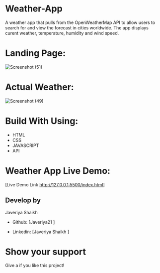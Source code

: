 # Weather-App
 A weather app that pulls from the OpenWeatherMap API 
 to allow users to search for and view the forecast in cities worldwide.
 The app displays curent weather, temperature, humidity and wind speed.
 
 
# Landing Page:
 


![Screenshot (51)](https://user-images.githubusercontent.com/108418892/191749188-99ef7ca2-dfeb-4bf5-8917-27026cc84d4e.png)



# Actual Weather: 


![Screenshot (49)](https://user-images.githubusercontent.com/108418892/191753006-3d62f77d-c49a-466a-be3a-2b88e0a2405e.png)



# Build With Using: 

- HTML
- CSS
- JAVASCRIPT
- API







# Weather App Live Demo:

[Live Demo Link http://127.0.0.1:5500/index.html]

## Develop by
 Javeriya Shaikh
 
- Github: [Javeriya21   ]

- Linkedin: [Javeriya Shaikh  ]


 
 # Show your support
 
 Give a  if you like this project!
